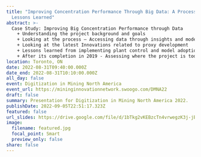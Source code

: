 ```yaml
---
title: "Improving Concentration Performance Through Big Data: A Process and
  Lessons Learned"
abstract: >-
  Case Study: Improving Big Concentration Performance through Data
    + Understanding the project background and goals
    + Looking at the process – Accessing data through insights and model development
    + Looking at the latest Innovations related to proxy development
    + Lessons learned from implementing plant control and model adoption
    + After its completion in 2019 - Assessing where the project is today 
location: Toronto, ON
date: 2022-08-31T09:40:00.000Z
date_end: 2022-08-31T10:10:00.000Z
all_day: false
event: Digitization in Mining North America
event_url: https://mininginnovationnetwork.swoogo.com/DMNA22
draft: false
summary: Presentation for Digitization in Mining North America 2022.
publishDate: 2022-09-05T22:51:17.323Z
featured: false
url_slides: https://drive.google.com/file/d/1bTkg2vKEBzcTn4vrwegzK3j-jBnpbLD0/view?usp=sharing
image:
  filename: featured.jpg
  focal_point: Smart
  preview_only: false
share: false
---
```

